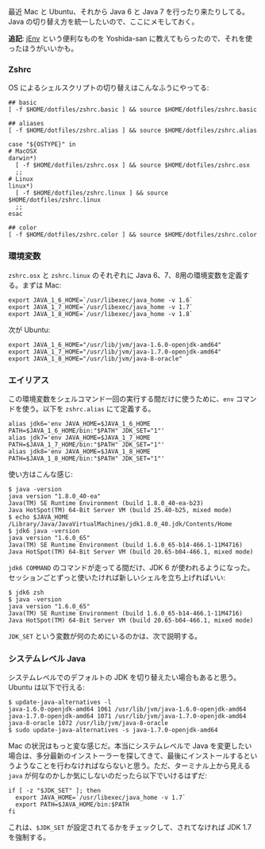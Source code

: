 最近 Mac と Ubuntu、それから Java 6 と Java 7 を行ったり来たりしてる。
Java の切り替え方を統一したいので、ここにメモしておく。

**追記**: [jEnv](http://www.jenv.be/) という便利なものを Yoshida-san に教えてもらったので、それを使ったほうがいいかも。

### Zshrc

OS によるシェルスクリプトの切り替えはこんなふうにやってる:

    ## basic
    [ -f $HOME/dotfiles/zshrc.basic ] && source $HOME/dotfiles/zshrc.basic
     
    ## aliases
    [ -f $HOME/dotfiles/zshrc.alias ] && source $HOME/dotfiles/zshrc.alias
     
    case "${OSTYPE}" in
    # MacOSX
    darwin*)
      [ -f $HOME/dotfiles/zshrc.osx ] && source $HOME/dotfiles/zshrc.osx
      ;;
    # Linux
    linux*)
      [ -f $HOME/dotfiles/zshrc.linux ] && source $HOME/dotfiles/zshrc.linux
      ;;
    esac
     
    ## color
    [ -f $HOME/dotfiles/zshrc.color ] && source $HOME/dotfiles/zshrc.color

### 環境変数

`zshrc.osx` と `zshrc.linux` のそれぞれに Java 6、7、8用の環境変数を定義する。まずは Mac:

    export JAVA_1_6_HOME=`/usr/libexec/java_home -v 1.6`
    export JAVA_1_7_HOME=`/usr/libexec/java_home -v 1.7`
    export JAVA_1_8_HOME=`/usr/libexec/java_home -v 1.8`

次が Ubuntu:

    export JAVA_1_6_HOME="/usr/lib/jvm/java-1.6.0-openjdk-amd64"
    export JAVA_1_7_HOME="/usr/lib/jvm/java-1.7.0-openjdk-amd64"
    export JAVA_1_8_HOME="/usr/lib/jvm/java-8-oracle"

### エイリアス

この環境変数をシェルコマンド一回の実行する間だけに使うために、`env` コマンドを使う。以下を `zshrc.alias` にて定義する。

    alias jdk6='env JAVA_HOME=$JAVA_1_6_HOME PATH=$JAVA_1_6_HOME/bin:"$PATH" JDK_SET="1"'
    alias jdk7='env JAVA_HOME=$JAVA_1_7_HOME PATH=$JAVA_1_7_HOME/bin:"$PATH" JDK_SET="1"'
    alias jdk8='env JAVA_HOME=$JAVA_1_8_HOME PATH=$JAVA_1_8_HOME/bin:"$PATH" JDK_SET="1"'

使い方はこんな感じ:

    $ java -version
    java version "1.8.0_40-ea"
    Java(TM) SE Runtime Environment (build 1.8.0_40-ea-b23)
    Java HotSpot(TM) 64-Bit Server VM (build 25.40-b25, mixed mode)
    $ echo $JAVA_HOME
    /Library/Java/JavaVirtualMachines/jdk1.8.0_40.jdk/Contents/Home
    $ jdk6 java -version
    java version "1.6.0_65"
    Java(TM) SE Runtime Environment (build 1.6.0_65-b14-466.1-11M4716)
    Java HotSpot(TM) 64-Bit Server VM (build 20.65-b04-466.1, mixed mode)

`jdk6 COMMAND` のコマンドが走ってる間だけ、JDK 6 が使われるようになった。セッションごとずっと使いたければ新しいシェルを立ち上げればいい:

    $ jdk6 zsh
    $ java -version
    java version "1.6.0_65"
    Java(TM) SE Runtime Environment (build 1.6.0_65-b14-466.1-11M4716)
    Java HotSpot(TM) 64-Bit Server VM (build 20.65-b04-466.1, mixed mode)

`JDK_SET` という変数が何のためにいるのかは、次で説明する。

### システムレベル Java

システムレベルでのデフォルトの JDK を切り替えたい場合もあると思う。Ubuntu は以下で行える:

    $ update-java-alternatives -l
    java-1.6.0-openjdk-amd64 1061 /usr/lib/jvm/java-1.6.0-openjdk-amd64
    java-1.7.0-openjdk-amd64 1071 /usr/lib/jvm/java-1.7.0-openjdk-amd64
    java-8-oracle 1072 /usr/lib/jvm/java-8-oracle
    $ sudo update-java-alternatives -s java-1.7.0-openjdk-amd64

Mac の状況はもっと変な感じだ。本当にシステムレベルで Java を変更したい場合は、多分最新のインストーラーを探してきて、最後にインストールするというようなことを行わなければならないと思う。ただ、ターミナル上から見える `java` が何なのかしか気にしないのだったら以下でいけるはずだ:

    if [ -z "$JDK_SET" ]; then
      export JAVA_HOME=`/usr/libexec/java_home -v 1.7`
      export PATH=$JAVA_HOME/bin:$PATH
    fi

これは、`$JDK_SET` が設定されてるかをチェックして、されてなければ JDK 1.7 を強制する。
